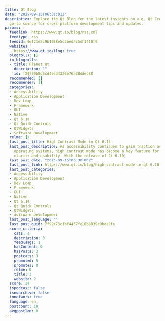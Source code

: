 ```yaml
---
title: Qt Blog
date: "2025-09-15T06:30:01Z"
description: Explore the Qt Blog for the latest insights on e.g. Qt Creator, your
  go-to source for cross-platform development tips and updates.
params:
  feedlink: https://www.qt.io/blog/rss.xml
  feedtype: rss
  feedid: 0ef21e5c9b1068e5c3bedac5df1410f9
  websites:
    https://www.qt.io/blog: true
  blogrolls: []
  in_blogrolls:
  - title: Planet Qt
    description: ""
    id: f20f79b8d5cd4e3d4326e76a30ddec88
  recommended: []
  recommender: []
  categories:
  - Accessibility
  - Application Development
  - Dev Loop
  - Framework
  - GUI
  - Native
  - Qt 6.10
  - Qt Quick Controls
  - QtWidgets
  - Software Development
  relme: {}
  last_post_title: High Contrast Mode in Qt 6.10
  last_post_description: As accessibility continues to gain traction across major
    operating systems, high contrast mode has become a key feature for improving visual
    clarity and usability. With the release of Qt 6.10,
  last_post_date: "2025-09-15T06:30:00Z"
  last_post_link: https://www.qt.io/blog/high-contrast-mode-in-qt-6.10
  last_post_categories:
  - Accessibility
  - Application Development
  - Dev Loop
  - Framework
  - GUI
  - Native
  - Qt 6.10
  - Qt Quick Controls
  - QtWidgets
  - Software Development
  last_post_language: ""
  last_post_guid: 7f92c73c1bf4457fe10b8839e9bde9fe
  score_criteria:
    cats: 0
    description: 3
    feedlangs: 1
    hasContent: 0
    hasPosts: 3
    postcats: 3
    promoted: 5
    promotes: 0
    relme: 0
    title: 3
    website: 2
  score: 20
  ispodcast: false
  isnoarchive: false
  innetwork: true
  language: en
  postcount: 10
  avgpostlen: 0
---
```

